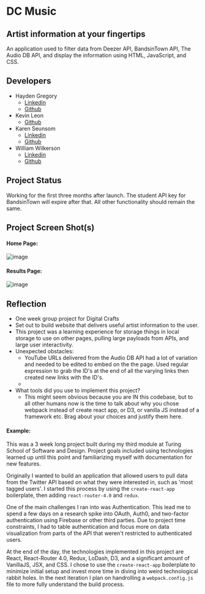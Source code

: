 # DC Music

## Artist information at your fingertips


An application used to filter data from Deezer API, BandsinTown API, The Audio DB API, and display the information using HTML, JavaScript, and CSS.

## Developers
 - Hayden Gregory
    - <a href="https://www.linkedin.com/in/hayden-gregory-55b960a5?lipi=urn%3Ali%3Apage%3Ad_flagship3_profile_view_base_contact_details%3BccJaD5ANR2uWfbiN00YZqg%3D%3D"> Linkedin </a>
    - <a href="https://github.com/HaydenGregory">Github</a>
 - Kevin Leon
    - <a href="https://github.com/kevinleon01">Github</a>
 - Karen Seunsom
    - <a href="https://www.linkedin.com/in/rasinie-seunsom/"> Linkedin </a>
    - <a href="https://github.com/karenseunsom">Github</a>
 - William Wilkerson
    - <a href="https://www.linkedin.com/in/willie-wilkerson-337675202/"> Linkedin </a>
    - <a href="https://github.com/williewilkerson27">Github</a>

## Project Status
Working for the first three months after launch. The student API key for BandsinTown will expire after that. All other functionality should remain the same.

## Project Screen Shot(s)

#### Home Page:   

![image](https://user-images.githubusercontent.com/84730187/125695272-b5cfa579-c581-4a0e-a377-fc86c2a1e3a1.png)
#### Results Page:

![image](https://user-images.githubusercontent.com/84730187/125696593-9a87a804-b7ed-478a-ac35-5906514094bd.png)

## Reflection

  - One week group project for Digital Crafts
  - Set out to build website that delivers useful artist information to the user.
  - This project was a learning experience for storage things in local storage to use on other pages, pulling large payloads from APIs, and large user interactivity.
  - Unexpected obstacles:
    - YouTube URLs delivered from the Audio DB API had a lot of variation and needed to be edited to embed on the the page. Used regular expression to grab the ID's at the end of all the varying links then created new links with the ID's.
    - 
  - What tools did you use to implement this project?
      - This might seem obvious because you are IN this codebase, but to all other humans now is the time to talk about why you chose webpack instead of create react app, or D3, or vanilla JS instead of a framework etc. Brag about your choices and justify them here.  

#### Example:  

This was a 3 week long project built during my third module at Turing School of Software and Design. Project goals included using technologies learned up until this point and familiarizing myself with documentation for new features.  

Originally I wanted to build an application that allowed users to pull data from the Twitter API based on what they were interested in, such as 'most tagged users'. I started this process by using the `create-react-app` boilerplate, then adding `react-router-4.0` and `redux`.  

One of the main challenges I ran into was Authentication. This lead me to spend a few days on a research spike into OAuth, Auth0, and two-factor authentication using Firebase or other third parties. Due to project time constraints, I had to table authentication and focus more on data visualization from parts of the API that weren't restricted to authenticated users.

At the end of the day, the technologies implemented in this project are React, React-Router 4.0, Redux, LoDash, D3, and a significant amount of VanillaJS, JSX, and CSS. I chose to use the `create-react-app` boilerplate to minimize initial setup and invest more time in diving into weird technological rabbit holes. In the next iteration I plan on handrolling a `webpack.config.js` file to more fully understand the build process.
